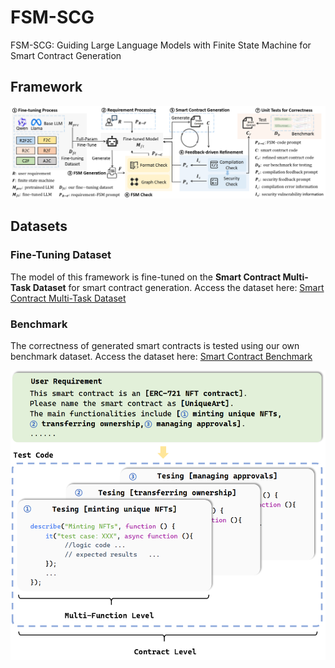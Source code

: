 # FSM-SCG
FSM-SCG: Guiding Large Language Models with Finite State Machine for Smart Contract Generation

## Framework
![FSM-SCG Framework](figure/architecture.svg)


## Datasets
### Fine-Tuning Dataset
The model of this framework is fine-tuned on the **Smart Contract Multi-Task Dataset** for smart contract generation. Access the dataset here:
[Smart Contract Multi-Task Dataset](https://huggingface.co/datasets/lohoz/Smart-Contract-MultiTask-Dataset)

### Benchmark
The correctness of generated smart contracts is tested using our own benchmark dataset. Access the dataset here:
[Smart Contract Benchmark](https://huggingface.co/datasets/lohoz/Smart-Contract-Benchmark)

![Benchmark Structure](figure/benckmark_structure.png)